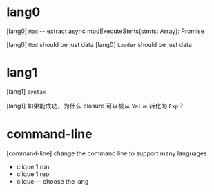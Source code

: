 # lang0

[lang0] `Mod` -- extract  async modExecuteStmts(stmts: Array<Stmt>): Promise<void>

[lang0] `Mod` should be just data
[lang0] `Loader` should be just data

# lang1

[lang1] `syntax`

[lang1] 如果能成功，为什么 closure 可以被从 `Value` 转化为 `Exp`？

# command-line

[command-line] change the command line to support many languages

- clique 1 run
- clique 1 repl
- clique -- choose the lang

